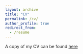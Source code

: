 ```yaml
---
layout: archive
title: "CV"
permalink: /cv/
author_profile: true
redirect_from:
  - /resume
---
```



A copy of my CV can be found <a href="https://[https://github.com/johannesgalle/johannesgalle.github.io/tree/master/files/GalleCVJan.pdf" target="_blank">here</a>

